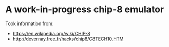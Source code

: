 # A work-in-progress chip-8 emulator
Took information from:<br>
- https://en.wikipedia.org/wiki/CHIP-8
- http://devernay.free.fr/hacks/chip8/C8TECH10.HTM
